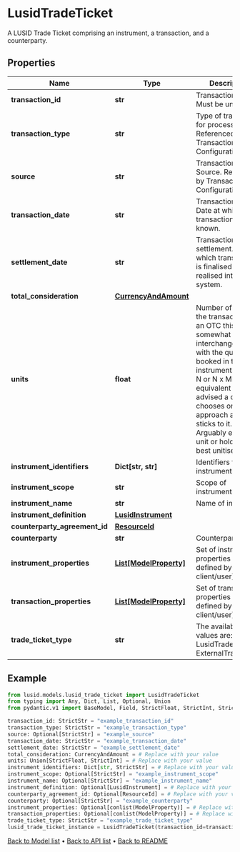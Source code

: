 # LusidTradeTicket

A LUSID Trade Ticket comprising an instrument, a transaction, and a counterparty.
## Properties
Name | Type | Description | Notes
------------ | ------------- | ------------- | -------------
**transaction_id** | **str** | Transaction ID. Must be unique. | 
**transaction_type** | **str** | Type of transaction for processing. Referenced by Transaction Configuration. | 
**source** | **str** | Transaction Source. Referenced by Transaction Configuration. | [optional] 
**transaction_date** | **str** | Transaction Date. Date at which transaction is known. | 
**settlement_date** | **str** | Transaction settlement. Date at which transaction is finalised and realised into the system. | 
**total_consideration** | [**CurrencyAndAmount**](CurrencyAndAmount.md) |  | 
**units** | **float** | Number of units in the transaction. For an OTC this is somewhat interchangeable with the quantity booked in the  instrument. As M x N or N x M are equivalent it is advised a client chooses one approach and sticks to it.  Arguably either the unit or holding is best unitised. | 
**instrument_identifiers** | **Dict[str, str]** | Identifiers for the instrument. | 
**instrument_scope** | **str** | Scope of instrument | [optional] 
**instrument_name** | **str** | Name of instrument | [optional] 
**instrument_definition** | [**LusidInstrument**](LusidInstrument.md) |  | [optional] 
**counterparty_agreement_id** | [**ResourceId**](ResourceId.md) |  | [optional] 
**counterparty** | **str** | Counterparty | [optional] 
**instrument_properties** | [**List[ModelProperty]**](ModelProperty.md) | Set of instrument properties (as defined by client/user). | [optional] 
**transaction_properties** | [**List[ModelProperty]**](ModelProperty.md) | Set of transaction properties (as defined by client/user). | [optional] 
**trade_ticket_type** | **str** | The available values are: LusidTradeTicket, ExternalTradeTicket | 
## Example

```python
from lusid.models.lusid_trade_ticket import LusidTradeTicket
from typing import Any, Dict, List, Optional, Union
from pydantic.v1 import BaseModel, Field, StrictFloat, StrictInt, StrictStr, conlist, constr, validator

transaction_id: StrictStr = "example_transaction_id"
transaction_type: StrictStr = "example_transaction_type"
source: Optional[StrictStr] = "example_source"
transaction_date: StrictStr = "example_transaction_date"
settlement_date: StrictStr = "example_settlement_date"
total_consideration: CurrencyAndAmount = # Replace with your value
units: Union[StrictFloat, StrictInt] = # Replace with your value
instrument_identifiers: Dict[str, StrictStr] = # Replace with your value
instrument_scope: Optional[StrictStr] = "example_instrument_scope"
instrument_name: Optional[StrictStr] = "example_instrument_name"
instrument_definition: Optional[LusidInstrument] = # Replace with your value
counterparty_agreement_id: Optional[ResourceId] = # Replace with your value
counterparty: Optional[StrictStr] = "example_counterparty"
instrument_properties: Optional[conlist(ModelProperty)] = # Replace with your value
transaction_properties: Optional[conlist(ModelProperty)] = # Replace with your value
trade_ticket_type: StrictStr = "example_trade_ticket_type"
lusid_trade_ticket_instance = LusidTradeTicket(transaction_id=transaction_id, transaction_type=transaction_type, source=source, transaction_date=transaction_date, settlement_date=settlement_date, total_consideration=total_consideration, units=units, instrument_identifiers=instrument_identifiers, instrument_scope=instrument_scope, instrument_name=instrument_name, instrument_definition=instrument_definition, counterparty_agreement_id=counterparty_agreement_id, counterparty=counterparty, instrument_properties=instrument_properties, transaction_properties=transaction_properties, trade_ticket_type=trade_ticket_type)

```

[Back to Model list](../README.md#documentation-for-models) &#8226; [Back to API list](../README.md#documentation-for-api-endpoints) &#8226; [Back to README](../README.md)

